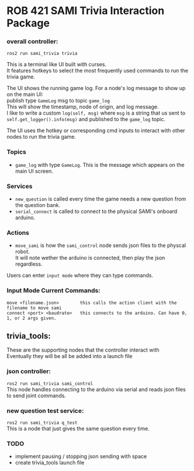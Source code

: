 # ROB 421 SAMI Trivia Interaction Package  
  
### overall controller:  
`ros2 run sami_trivia trivia`  

This is a terminal like UI built with curses.  
It features hotkeys to select the most frequently used commands to run the trivia game.   

The UI shows the running game log. For a node's log message to show up on the main UI:  
publish type `GameLog` msg to topic `game_log`  
This will show the timestamp, node of origin, and log message.  
I like to write a custom `log(self, msg)` where `msg` is a string that us sent to `self.get_logger().info(msg)` and published to the `game_log` topic.  

The UI uses the hotkey or corresponding cmd inputs to interact with other nodes to run the trivia game.  
### Topics
- `game_log` with type `GameLog`. This is the message which appears on the main UI screen.  
  
### Services  
- `new_question` is called every time the game needs a new question from the question bank.  
- `serial_connect` is called to connect to the physical SAMI's onboard arduino.  
  
### Actions  
- `move_sami` is how the `sami_control` node sends json files to the physcal robot.  
        It will note wether the arduino is connected, then play the json regardless.  
  
Users can enter `input mode` where they can type commands. 
  
### Input Mode Current Commands:
    move <filename.json>        this calls the action client with the filename to move sami
    connect <port> <baudrate>   this connects to the arduino. Can have 0, 1, or 2 args given.  
  
## trivia_tools:  
These are the supporting nodes that the controller interact with  
Eventually they will be all be added into a launch file  
  
### json controller:  
`ros2 run sami_trivia sami_control`  
This node handles connecting to the arduino via serial and reads json files to send joint commands.  
  
### new question test service:  
`ros2 run sami_trivia q_test`  
This is a node that just gives the same question every time.  


### TODO  
- implement pausing / stopping json sending with space
- create trivia_tools launch file  